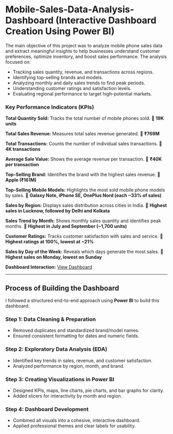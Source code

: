 # Mobile-Sales-Data-Analysis-Dashboard (Interactive Dashboard Creation Using Power BI)

The main objective of this project was to analyze mobile phone sales data and extract meaningful insights to help businesses understand customer preferences, optimize inventory, and boost sales performance. The analysis focused on:

* Tracking sales quantity, revenue, and transactions across regions.
* Identifying top-selling brands and models.
* Analyzing monthly and daily sales trends to find peak periods.
* Understanding customer ratings and satisfaction levels.
* Evaluating regional performance to target high-potential markets.

### **Key Performance Indicators (KPIs)**

**Total Quantity Sold:**
Tracks the total number of mobile phones sold.
🔹 **19K units**

**Total Sales Revenue:**
Measures total sales revenue generated.
🔹 **₹769M**

**Total Transactions:**
Counts the number of individual sales transactions.
🔹 **4K transactions**

**Average Sale Value:**
Shows the average revenue per transaction.
🔹 **₹40K per transaction**

**Top-Selling Brand:**
Identifies the brand with the highest sales revenue.
🔹 **Apple (₹161M)**

**Top-Selling Mobile Models:**
Highlights the most sold mobile phone models by sales.
🔹 **Galaxy Note, iPhone SE, OnePlus Nord (each \~33% of sales)**

**Sales by Region:**
Displays sales distribution across cities in India.
🔹 **Highest sales in Lucknow, followed by Delhi and Kolkata**

**Sales Trend by Month:**
Shows monthly sales quantity and identifies peak months.
🔹 **Highest in July and September (\~1,700 units)**

**Customer Ratings:**
Tracks customer satisfaction with sales and service.
🔹 **Highest ratings at 100%, lowest at \~21%**

**Sales by Day of the Week:**
Reveals which days generate the most sales.
🔹 **Highest sales on Monday, lowest on Sunday**

**Dashboard Interaction:** <a href="https://github.com/khushi101-code/MobileSales_Dasboard/blob/main/MobileSales_Dashboard.png">View Dashboard</a>

---

## Process of Building the Dashboard

I followed a structured end-to-end approach using **Power BI** to build this dashboard:

### Step 1: Data Cleaning & Preparation

* Removed duplicates and standardized brand/model names.
* Ensured consistent formatting for dates and numeric fields.

### Step 2: Exploratory Data Analysis (EDA)

* Identified key trends in sales, revenue, and customer satisfaction.
* Analyzed performance by region, month, and brand.

### Step 3: Creating Visualizations in Power BI

* Designed KPIs, maps, line charts, pie charts, and bar graphs for clarity.
* Added slicers for interactivity by month and region.

### Step 4: Dashboard Development

* Combined all visuals into a cohesive, interactive dashboard.
* Applied professional themes and clear labels for usability.




